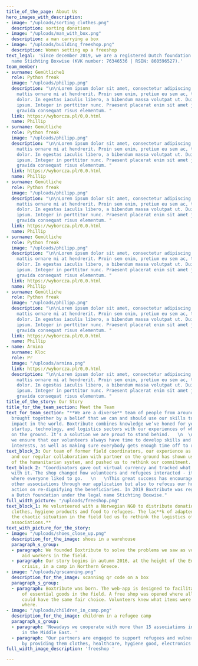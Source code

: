 ```yaml
---
title_of_the_page: About Us
hero_images_with_description:
- image: "/uploads/sorting_clothes.png"
  description: sorting donations
- image: "/uploads/man_with_box.png"
  description: a man carrying a box
- image: "/uploads/building_freeshop.png"
  description: Women setting up a freeshop
text_legal: 'Since december 2019, we are a registered Dutch foundation under the legal
  name Stichting Boxwise (KVK number: 76346536 | RSIN: 860596527).'
team_member:
- surname: Gemütliche1
  role: Python freak
  image: "/uploads/philipp.png"
  description: "\n\nLorem ipsum dolor sit amet, consectetur adipiscing elit. Mauris
    mattis ornare mi at hendrerit. Proin sem enim, pretium eu sem ac, tristique sollicitudin
    dolor. In egestas iaculis libero, a bibendum massa volutpat ut. Duis a luctus
    ipsum. Integer in porttitor nunc. Praesent placerat enim sit amet justo hendrerit,
    gravida consequat risus elementum. "
  link: https://wyborcza.pl/0,0.html
  name: Phillip
- surname: Gemütliche
  role: Python freak
  image: "/uploads/philipp.png"
  description: "\n\nLorem ipsum dolor sit amet, consectetur adipiscing elit. Mauris
    mattis ornare mi at hendrerit. Proin sem enim, pretium eu sem ac, tristique sollicitudin
    dolor. In egestas iaculis libero, a bibendum massa volutpat ut. Duis a luctus
    ipsum. Integer in porttitor nunc. Praesent placerat enim sit amet justo hendrerit,
    gravida consequat risus elementum. "
  link: https://wyborcza.pl/0,0.html
  name: Phillip
- surname: Gemütliche
  role: Python freak
  image: "/uploads/philipp.png"
  description: "\n\nLorem ipsum dolor sit amet, consectetur adipiscing elit. Mauris
    mattis ornare mi at hendrerit. Proin sem enim, pretium eu sem ac, tristique sollicitudin
    dolor. In egestas iaculis libero, a bibendum massa volutpat ut. Duis a luctus
    ipsum. Integer in porttitor nunc. Praesent placerat enim sit amet justo hendrerit,
    gravida consequat risus elementum. "
  link: https://wyborcza.pl/0,0.html
  name: Phillip
- surname: Gemütliche
  role: Python freak
  image: "/uploads/philipp.png"
  description: "\n\nLorem ipsum dolor sit amet, consectetur adipiscing elit. Mauris
    mattis ornare mi at hendrerit. Proin sem enim, pretium eu sem ac, tristique sollicitudin
    dolor. In egestas iaculis libero, a bibendum massa volutpat ut. Duis a luctus
    ipsum. Integer in porttitor nunc. Praesent placerat enim sit amet justo hendrerit,
    gravida consequat risus elementum. "
  link: https://wyborcza.pl/0,0.html
  name: Phillip
- surname: Gemütliche
  role: Python freak
  image: "/uploads/philipp.png"
  description: "\n\nLorem ipsum dolor sit amet, consectetur adipiscing elit. Mauris
    mattis ornare mi at hendrerit. Proin sem enim, pretium eu sem ac, tristique sollicitudin
    dolor. In egestas iaculis libero, a bibendum massa volutpat ut. Duis a luctus
    ipsum. Integer in porttitor nunc. Praesent placerat enim sit amet justo hendrerit,
    gravida consequat risus elementum. "
  link: https://wyborcza.pl/0,0.html
  name: Phillip
- name: Arnina
  surname: Kloc
  role: Pr
  image: "/uploads/arnina.png"
  link: https://wyborcza.pl/0,0.html
  description: "\n\nLorem ipsum dolor sit amet, consectetur adipiscing elit. Mauris
    mattis ornare mi at hendrerit. Proin sem enim, pretium eu sem ac, tristique sollicitudin
    dolor. In egestas iaculis libero, a bibendum massa volutpat ut. Duis a luctus
    ipsum. Integer in porttitor nunc. Praesent placerat enim sit amet justo hendrerit,
    gravida consequat risus elementum. "
title_of_the_story: Our Story
title_for_the_team_section: Meet the Team
text_for_team_section: "**We are a diverse** team of people from around the world
  brought together by a belief that we can and should use our skills to make a positive
  impact in the world. Boxtribute combines knowledge we’ve honed for years in the
  startup, technology, and logistics sectors with our experiences of what is needed
  on the ground. It’s a solution we are proud to stand behind.   \n  \nAt **Boxtribute**,
  we ensure that our volunteers always have time to develop skills and explore new
  interests, as well as making sure everybody gets enough time off to relax!"
text_block_3: Our team of former field coordinators, our experience as a foundation,
  and our regular collaboration with partner on the ground has shown us the shortcom-ings
  of the humanitarian system, and pushed us to rethink our commitment.
text_block_2: "Coordinators gave out virtual currency and tracked what was bought
  with it. The shop changed how volunteers and refugees interacted - it became a place
  where everyone liked to go.   \n   \nThis great success has encouraged us to support
  other associations through our application but also to refocus our humanitarian
  action on re-dignifying the beneficiaries. In 2019 Boxtribute was registered as
  a Dutch foundation under the legal name Stichting Boxwise."
full_width_picture: "/uploads/freeshop.png"
text_block_1: We volunteered with a Norwegian NGO to distribute donations such as
  clothes, hygiene products and food to refugees. The lac**k of adapted tools and
  the chaotic situation in the field led us to rethink the logistics of humanitarian
  associations.**
text_with_picture_for_the_story:
- image: "/uploads/shoes_close_up.png"
  description_for_the_image: shoes in a warehouse
  paragraph_s_group:
  - paragraph: We founded Boxtribute to solve the problems we saw as volunteers and
      aid workers in the field.
  - paragraph: Our story begins in autumn 2016, at the height of the European refugee
      crisis, in a camp in Northern Greece.
- image: "/uploads/qrscanning.png"
  description_for_the_image: scanning qr code on a box
  paragraph_s_group:
  - paragraph: Boxtribute was born. The web-app is designed to facilitate the distribution
      of essential goods in the field. A free shop was opened where all beneficia-ries
      could have the same fair choice. Volunteers knew what items were available and
      where.
- image: "/uploads/children_in_camp.png"
  description_for_the_image: children in a refugee camp
  paragraph_s_group:
  - paragraph: 'Nowadays we cooperate with more than 15 associations in Europe and
      in the Middle East. '
  - paragraph: "Our partners are engaged to support refugees and vulnerable population,
      by providing them clothes, healthcare, hygiene good, electronics etc. \n"
full_width_image_description: 'freeshop '

---
```

